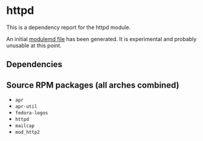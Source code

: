 # httpd
This is a dependency report for the httpd module.

An initial [modulemd file](httpd.yaml) has been generated. It is experimental and probably unusable at this point.
## Dependencies
## Source RPM packages (all arches combined)
* `apr`
* `apr-util`
* `fedora-logos`
* `httpd`
* `mailcap`
* `mod_http2`
